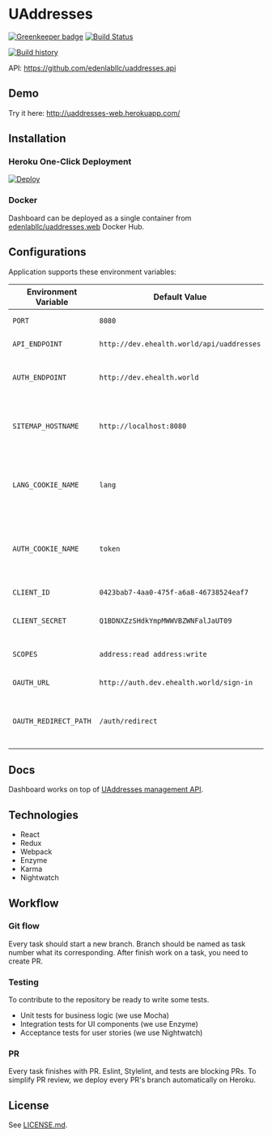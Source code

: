 # UAddresses

[![Greenkeeper badge](https://badges.greenkeeper.io/edenlabll/uaddresses.web.svg)](https://greenkeeper.io/)
[![Build Status](https://travis-ci.org/edenlabllc/uaddresses.web.svg?branch=master)](https://travis-ci.org/edenlabllc/uaddresses.web)

[![Build history](https://buildstats.info/travisci/chart/edenlabllc/uaddresses.web)](https://travis-ci.org/edenlabllc/uaddresses.web)

API: https://github.com/edenlabllc/uaddresses.api


## Demo


Try it here: http://uaddresses-web.herokuapp.com/

## Installation

### Heroku One-Click Deployment

[![Deploy](https://www.herokucdn.com/deploy/button.svg)](https://heroku.com/deploy?template=https://github.com/edenlabllc/uaddresses.web)

### Docker

Dashboard can be deployed as a single container from [edenlabllc/uaddresses.web](https://hub.docker.com/r/edenlabllc/uaddresses.web/) Docker Hub.

## Configurations

Application supports these environment variables:

| Environment Variable  | Default Value           | Description |
| --------------------- | ----------------------- | ----------- |
| `PORT`                | `8080`                  | Node.js server port. |
| `API_ENDPOINT`        | `http://dev.ehealth.world/api/uaddresses` | eHealth API endpoint. |
| `AUTH_ENDPOINT`       | `http://dev.ehealth.world`  | Endpoint will be used for a token creation |
| `SITEMAP_HOSTNAME`    | `http://localhost:8080`     | URL will be used in sitemap generated urls |
| `LANG_COOKIE_NAME`    | `lang`                      | Name of the cookie, where storing language variable |
| `AUTH_COOKIE_NAME`    | `token`                     | Name of the cookie, where storing token variable |
| `CLIENT_ID`           | `0423bab7-4aa0-475f-a6a8-46738524eaf7`             | Front-End client id |
| `CLIENT_SECRET`       | `Q1BDNXZzSHdkYmpMWWVBZWNFalJaUT09`                 | Front-End client secret |
| `SCOPES`              | `address:read address:write`                       | EHEALTH auth scopes |
| `OAUTH_URL`           | `http://auth.dev.ehealth.world/sign-in`            | Front-End client id |
| `OAUTH_REDIRECT_PATH` | `/auth/redirect`                                   | Redirect path for create token in EHEALTH |

## Docs

Dashboard works on top of [UAddresses management API](http://docs.uaddressesapi.apiary.io/).

## Technologies

- React
- Redux
- Webpack
- Enzyme
- Karma
- Nightwatch

## Workflow

### Git flow

Every task should start a new branch. Branch should be named as task number what its corresponding.
After finish work on a task, you need to create PR.

### Testing

To contribute to the repository be ready to write some tests.

- Unit tests for business logic (we use Mocha)
- Integration tests for UI components (we use Enzyme)
- Acceptance tests for user stories (we use Nightwatch)

### PR

Every task finishes with PR. Eslint, Stylelint, and tests are blocking PRs. To simplify PR review, we deploy every PR's branch automatically on Heroku.

## License

See [LICENSE.md](LICENSE.md).
